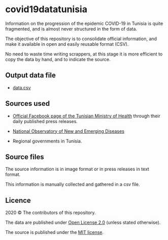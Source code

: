 # covid19datatunisia
Information on the progression of the epidemic COVID-19 in Tunisia is quite fragmented, and is almost never structured in the form of data.  

The objective of this repository is to consolidate official information, and make it available in open and easily reusable format (CSV).  

No need to waste time writing scrappers, at this stage it is more efficient to copy the data by hand, and to indicate the source.

## Output data file

- [data.csv](https://github.com/opencovid19-fr/data/raw/master/dist/data.csv)

## Sources used

- [Official Facebook page of the Tunisian Ministry of Health](https://tinyurl.com/y7uvomew) through their daily published press releases.

- [National Observatory of New and Emerging Diseases](http://www.onmne.tn/fr/publications.php?id_rub=5&id=123)

- Regional governments in Tunisia.

## Source files

The source information is in image format or in press releases in text format.

This information is manually collected and gathered in a csv file.

## Licence

2020 © The contributors of this repository.

The data are published under [Open License 2.0](https://spdx.org/licenses/etalab-2.0.html) (unless stated otherwise).

The source is published under the [MIT license](https://spdx.org/licenses/MIT.html).



